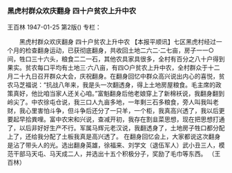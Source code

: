 ### 黑虎村群众欢庆翻身  四十户贫农上升中农
王百林
1947-01-25
第2版()
专栏：

　　黑虎村群众欢庆翻身
    四十户贫农上升中农
    【本报平顺讯】七区黑虎村经过一个月的检查翻身运动，已获彻底翻身，共收回土地二六二·二七亩，房子一一○间，牲口三十六头，粮食二二一石，其他农具家具很多，全村有百分之八十户得到果实。贫农每口平均有土地三·六八亩，有四○户贫农上升中农，全村群众于十二月二十九日召开群众大会，庆祝翻身。在翻身回忆中群众高兴说出内心的喜悦，贫农马芝福说：“抗战八年来，我是头一次翻透身，得上土地房屋粮食。毛主席的政策真好，他比咱当家人还关心咱。”富魁翻身后他老娘穿上了新棉袄说，我翻身翻到岭尖了。中农徐屯仓说，我三口人九亩多地，一年剩三石多粮食，旁人叫我叫老财，我心里害怕斗争，但斗争后还分了一只羊，一个柜，我真高兴透了，我以后更要起早拾粪哩。富中农宋和兴说，查减开初，我存在割韭菜思想，现在把思想打通了，以后非好好生产不行。军属马辉元老汉说，我翻透身了，土地房子牲口都分配上了，还给我分配了土板我真是高兴透了。
    在翻身回忆会上，大家都说这次翻身是沾了带头人的光。选出翻身英雄，徐福来、刘学文（退伍军人）武小丑三人，模范干部马天屯、马天成二人，并选出十五个积极分子，奖励了毛巾等东西。        （王百林）
